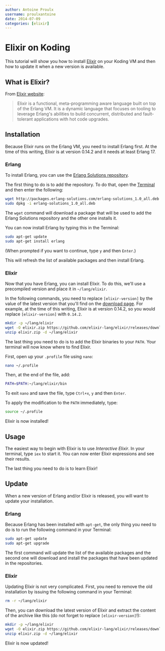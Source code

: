 ```yaml
---
author: Antoine Proulx
username: proulxantoine
date: 2014-07-09
categories: [elixir]
---
```


# Elixir on Koding

This tutorial will show you how to install [Elixir](http://elixir-lang.org/) on your Koding VM and then how to update it when a new version is available.

## What is Elixir?

From [Elixir website](http://elixir-lang.org/):

> Elixir is a functional, meta-programming aware language built on top of the Erlang VM. It is a dynamic language that focuses on tooling to leverage Erlang's abilities to build concurrent, distributed and fault-tolerant applications with hot code upgrades.

## Installation

Because Elixir runs on the Erlang VM, you need to install Erlang first. At the time of this 
writing, Elixir is at version 0.14.2 and it needs at least Erlang 17.

### Erlang

To install Erlang, you can use the [Erlang Solutions repository](https://www.erlang-solutions.com/downloads/download-erlang-otp#tabs-ubuntu).

The first thing to do is to add the repository. To do that, open the [Terminal](https://koding.com/Terminal) and then enter the following:

```sh
wget http://packages.erlang-solutions.com/erlang-solutions_1.0_all.deb
sudo dpkg -i erlang-solutions_1.0_all.deb
```

The `wget` command will download a package that will be used to add the 
Erlang Solutions repository and the other one installs it.

You can now install Erlang by typing this in the Terminal:

```sh
sudo apt-get update
sudo apt-get install erlang
```

(When prompted if you want to continue, type `y` and then `Enter`.)

This will refresh the list of available packages and then install Erlang.

### Elixir

Now that you have Erlang, you can install Elixir. To do this, we'll use a precompiled version and place it in `~/lang/elixir`.

In the following commands, you need to replace `[elixir-version]` by the value of the latest version that you'll find on the [download page](https://github.com/elixir-lang/elixir/releases/latest). For example, at the time of this writing, Elixir is at version 0.14.2, so you would replace `[elixir-version]` with `0.14.2`.

```sh
mkdir -p ~/lang/elixir
wget -O elixir.zip https://github.com/elixir-lang/elixir/releases/download/v[elixir-version]/Precompiled.zip
unzip elixir.zip -d ~/lang/elixir
```

The last thing you need to do is to add the Elixir binaries to your `PATH`. Your terminal will now know where to find Elixir.

First, open up your `.profile` file using `nano`:

```sh
nano ~/.profile
```

Then, at the end of the file, add:

```sh
PATH=$PATH:~/lang/elixir/bin
```

To exit `nano` and save the file, type `Ctrl+x`, `y` and then `Enter`.

To apply the modification to the `PATH` immediately, type:

```sh
source ~/.profile
```

Elixir is now installed!

## Usage

The easiest way to begin with Elixir is to use *Interactive Elixir*. In your terminal, type `iex` to start it. You can now enter Elixir expressions and see their results.

The last thing you need to do is to learn Elixir!

## Update

When a new version of Erlang and/or Elixir is released, you will want to update your installation.

### Erlang

Because Erlang has been installed with `apt-get`, the only thing you need to do is to run the following command in your Terminal:

```sh
sudo apt-get update
sudo apt-get upgrade
```

The first command will update the list of the available packages and the second one will download 
and install the packages that have been updated in the repositories.

### Elixir

Updating Elixir is not very complicated. First, you need to remove the old installation by issuing the following command in your Terminal:

```sh
rm -r ~/lang/elixir
```

Then, you can download the latest version of Elixir and extract the content of the archive like this (do not forget to replace `[elixir-version]`!):

```sh
mkdir -p ~/lang/elixir
wget -O elixir.zip https://github.com/elixir-lang/elixir/releases/download/v[elixir-version]/Precompiled.zip
unzip elixir.zip -d ~/lang/elixir
```

Elixir is now updated!
